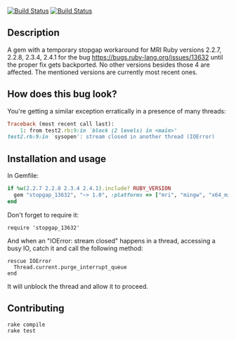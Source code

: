 [![Build Status](https://secure.travis-ci.org/NickolasVashchenko/stopgap_13632.svg)](http://travis-ci.org/NickolasVashchenko/stopgap_13632)
[![Build Status](https://ci.appveyor.com/api/projects/status/cqgu4tce6of44c9x?svg=true)](https://ci.appveyor.com/api/projects/status/cqgu4tce6of44c9x?svg=true)

## Description
A gem with a temporary stopgap workaround for MRI Ruby versions 2.2.7, 2.2.8, 2.3.4, 2.4.1 for the bug https://bugs.ruby-lang.org/issues/13632 until the proper fix gets backported.
No other versions besides those 4 are affected.
The mentioned versions are currently most recent ones.

## How does this bug look?
You're getting a similar exception erratically in a presence of many threads:
```ruby
Traceback (most recent call last):
    1: from test2.rb:9:in `block (2 levels) in <main>'
test2.rb:9:in `sysopen': stream closed in another thread (IOError)
```

## Installation and usage
In Gemfile:
```ruby
if %w(2.2.7 2.2.8 2.3.4 2.4.1).include? RUBY_VERSION
  gem "stopgap_13632", "~> 1.0", :platforms => ["mri", "mingw", "x64_mingw"]
end

```
Don't forget to require it:
```
require 'stopgap_13632'
```
And when an "IOError: stream closed" happens in a thread, accessing a busy IO, catch it and call the following method:
```
rescue IOError
  Thread.current.purge_interrupt_queue
end
```
It will unblock the thread and allow it to proceed.

## Contributing
```bash
rake compile
rake test
```
